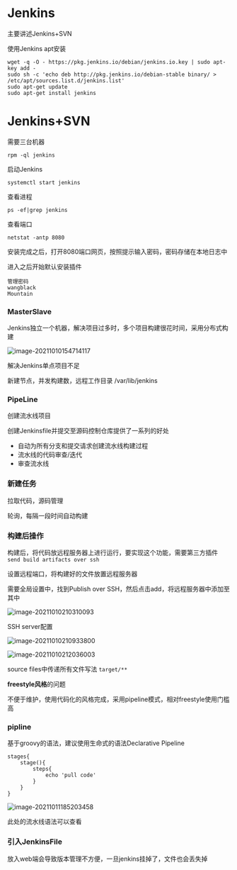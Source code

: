 # Jenkins

主要讲述Jenkins+SVN

使用Jenkins apt安装

```
wget -q -O - https://pkg.jenkins.io/debian/jenkins.io.key | sudo apt-key add -
sudo sh -c 'echo deb http://pkg.jenkins.io/debian-stable binary/ > /etc/apt/sources.list.d/jenkins.list'
sudo apt-get update
sudo apt-get install jenkins
```

# Jenkins+SVN

需要三台机器

`rpm -ql jenkins`

启动Jenkins

`systemctl start jenkins`

查看进程

`ps -ef|grep jenkins`

查看端口

`netstat -antp 8080`

安装完成之后，打开8080端口网页，按照提示输入密码，密码存储在本地日志中

进入之后开始默认安装插件

```
管理密码
wangblack
Mountain
```

### MasterSlave

Jenkins独立一个机器，解决项目过多时，多个项目构建很花时间，采用分布式构建

![image-20211010154714117](Jenkins.assets/image-20211010154714117.png)



解决Jenkins单点项目不足

新建节点，并发构建数，远程工作目录 /var/lib/jenkins

### PipeLine

创建流水线项目

创建Jenkinsfile并提交至源码控制仓库提供了一系列的好处

- 自动为所有分支和提交请求创建流水线构建过程
- 流水线的代码审查/迭代
- 审查流水线

### 新建任务

拉取代码，源码管理

轮询，每隔一段时间自动构建

### 构建后操作

构建后，将代码放远程服务器上进行运行，要实现这个功能，需要第三方插件`send build artifacts over ssh`

设置远程端口，将构建好的文件放置远程服务器

需要全局设置中，找到Publish over SSH，然后点击add，将远程服务器中添加至其中

![image-20211010210310093](Jenkins.assets/image-20211010210310093.png)

SSH server配置

![image-20211010210933800](Jenkins.assets/image-20211010210933800.png)

![image-20211010212036003](Jenkins.assets/image-20211010212036003.png)

source files中传递所有文件写法 `target/**`

**freestyle风格**的问题

不便于维护，使用代码化的风格完成，采用pipeline模式，相对freestyle使用门槛高

### pipline

基于groovy的语法，建议使用生命式的语法Declarative Pipeline

```
stages{
	stage(){
		steps{
			echo 'pull code'
		}
	}
}
```

![image-20211011185203458](Jenkins.assets/image-20211011185203458.png)

此处的流水线语法可以查看

### 引入JenkinsFile

放入web端会导致版本管理不方便，一旦jenkins挂掉了，文件也会丢失掉

